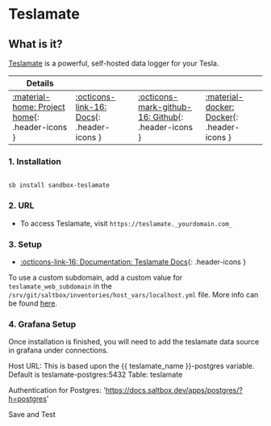 # Teslamate

## What is it?

[Teslamate](https://github.com/teslamate-org/teslamate) is a powerful, self-hosted data logger for your Tesla.

| Details     |             |             |             |
|-------------|-------------|-------------|-------------|
| [:material-home: Project home](https://github.com/teslamate-org/teslamate){: .header-icons } | [:octicons-link-16: Docs](https://github.com/teslamate-org/teslamate){: .header-icons } | [:octicons-mark-github-16: Github](https://github.com/teslamate-org/teslamate){: .header-icons } | [:material-docker: Docker](https://hub.docker.com/r/teslamate/teslamate){: .header-icons }|

### 1. Installation

``` shell

sb install sandbox-teslamate

```

### 2. URL

- To access Teslamate, visit `https://teslamate._yourdomain.com_`

### 3. Setup

- [:octicons-link-16: Documentation: Teslamate Docs](https://docs.teslamate.org/docs/installation/docker){: .header-icons }

To use a custom subdomain, add a custom value for `teslamate_web_subdomain` in the `/srv/git/saltbox/inventories/host_vars/localhost.yml` file. More info can be found [here](../../saltbox/inventory/index.md).

### 4. Grafana Setup

Once installation is finished, you will need to add the teslamate data source in grafana under connections.

Host URL: This is based upon the {{ teslamate_name }}-postgres variable. Default is teslamate-postgres:5432
Table: teslamate

Authentication for Postgres: '<https://docs.saltbox.dev/apps/postgres/?h=postgres>'

Save and Test

